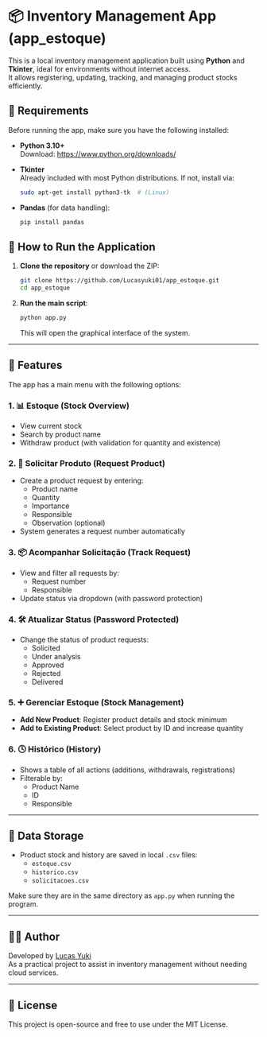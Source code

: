 
# 📦 Inventory Management App (app_estoque)

This is a local inventory management application built using **Python** and **Tkinter**, ideal for environments without internet access.  
It allows registering, updating, tracking, and managing product stocks efficiently.

## 🧰 Requirements

Before running the app, make sure you have the following installed:

- **Python 3.10+**  
  Download: https://www.python.org/downloads/

- **Tkinter**  
  Already included with most Python distributions. If not, install via:

  ```bash
  sudo apt-get install python3-tk  # (Linux)
  ```

- **Pandas** (for data handling):

  ```bash
  pip install pandas
  ```

## 🚀 How to Run the Application

1. **Clone the repository** or download the ZIP:

   ```bash
   git clone https://github.com/Lucasyuki01/app_estoque.git
   cd app_estoque
   ```

2. **Run the main script**:

   ```bash
   python app.py
   ```

   This will open the graphical interface of the system.

---

## 🧭 Features

The app has a main menu with the following options:

### 1. 📊 Estoque (Stock Overview)
- View current stock
- Search by product name
- Withdraw product (with validation for quantity and existence)

### 2. 📝 Solicitar Produto (Request Product)
- Create a product request by entering:
  - Product name
  - Quantity
  - Importance
  - Responsible
  - Observation (optional)
- System generates a request number automatically

### 3. 📦 Acompanhar Solicitação (Track Request)
- View and filter all requests by:
  - Request number
  - Responsible
- Update status via dropdown (with password protection)

### 4. 🛠 Atualizar Status (Password Protected)
- Change the status of product requests:
  - Solicited
  - Under analysis
  - Approved
  - Rejected
  - Delivered

### 5. ➕ Gerenciar Estoque (Stock Management)
- **Add New Product**: Register product details and stock minimum
- **Add to Existing Product**: Select product by ID and increase quantity

### 6. 🕓 Histórico (History)
- Shows a table of all actions (additions, withdrawals, registrations)
- Filterable by:
  - Product Name
  - ID
  - Responsible

---

## 💾 Data Storage

- Product stock and history are saved in local `.csv` files:
  - `estoque.csv`
  - `historico.csv`
  - `solicitacoes.csv`

Make sure they are in the same directory as `app.py` when running the program.

---

## 👨‍💻 Author

Developed by [Lucas Yuki](https://github.com/Lucasyuki01)  
As a practical project to assist in inventory management without needing cloud services.

---

## 📜 License

This project is open-source and free to use under the MIT License.
